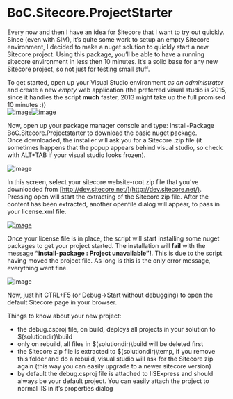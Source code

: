 # BoC.Sitecore.ProjectStarter
Every now and then I have an idea for Sitecore that I want to try out quickly. Since (even with SIM), it’s quite some work to setup an empty Sitecore environment, I decided to make a nuget solution to quickly start a new Sitecore project. 
Using this package, you’ll be able to have a running sitecore environment in less then 10 minutes. It’s a solid base for any new Sitecore project, so not just for testing small stuff.

To get started, open up your Visual Studio environment _as an administrator_ and create a new _empty_ web application (the preferred visual studio is 2015, since it handles the script **much** faster, 2013 might take up the full promised 10 minutes :))  
[![image](http://csteeg.blob.core.windows.net/blog/wp-content/uploads/2015/09/image_thumb.png "image")](http://cdn.chrisvandesteeg.nl/blog/wp-content/uploads/2015/09/image.png)[![image](http://csteeg.blob.core.windows.net/blog/wp-content/uploads/2015/09/image_thumb1.png "image")](http://cdn.chrisvandesteeg.nl/blog/wp-content/uploads/2015/09/image1.png)

Now, open up your package manager console and type: Install-Package BoC.Sitecore.Projectstarter to download the basic nuget package.  
Once downloaded, the installer will ask you for a Sitecore .zip file (it sometimes happens that the popup appears behind visual studio, so check with ALT+TAB if your visual studio looks frozen).

![image](http://cdn.chrisvandesteeg.nl/blog/wp-content/uploads/2015/09/image2.png "image")

In this screen, select your sitecore website-root zip file that you’ve downloaded from [http://dev.sitecore.net/](http://dev.sitecore.net/). Pressing open will start the extracting of the Sitecore zip file. After the content has been extracted, another openfile dialog will appear, to pass in your license.xml file.

[![image](http://csteeg.blob.core.windows.net/blog/wp-content/uploads/2015/09/image_thumb2.png "image")](http://cdn.chrisvandesteeg.nl/blog/wp-content/uploads/2015/09/image3.png)

Once your license file is in place, the script will start installing some nuget packages to get your project started. The installation will **fail** with the message **“install-package : Project unavailable”!**. This is due to the script having moved the project file. As long is this is the only error message, everything went fine.

![image](http://cdn.chrisvandesteeg.nl/blog/wp-content/uploads/2015/09/image4.png "image")

Now, just hit CTRL+F5 (or Debug->Start without debugging) to open the default Sitecore page in your browser.

Things to know about your new project:

*   the debug.csproj file, on build, deploys all projects in your solution to $(solutiondir)\build
*   only on rebuild, all files in $(solutiondir)\build will be deleted first
*   the Sitecore zip file is extracted to $(solutiondir)\temp, if you remove this folder and do a rebuild, visual studio will ask for the Sitecore zip again (this way you can easily upgrade to a newer sitecore version)
*   by default the debug.csproj file is attached to IISExpress and should always be your default project. You can easily attach the project to normal IIS in it’s properties dialog
